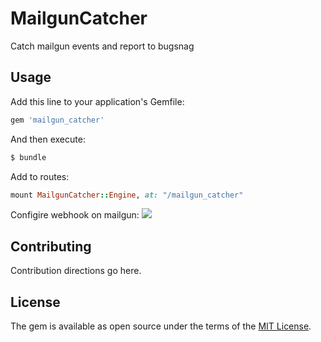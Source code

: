 # MailgunCatcher
Catch mailgun events and report to bugsnag

## Usage
Add this line to your application's Gemfile:

```ruby
gem 'mailgun_catcher'
```

And then execute:
```bash
$ bundle
```

Add to routes:
```ruby
mount MailgunCatcher::Engine, at: "/mailgun_catcher"
```

Configire webhook on mailgun:
![](http://take.ms/HZRmm)


## Contributing
Contribution directions go here.

## License
The gem is available as open source under the terms of the [MIT License](https://opensource.org/licenses/MIT).
